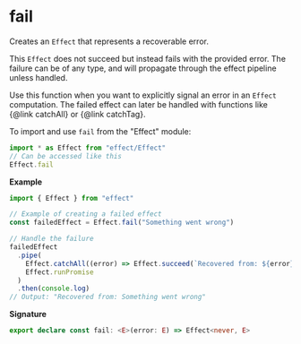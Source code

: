 # fail

Creates an `Effect` that represents a recoverable error.

This `Effect` does not succeed but instead fails with the provided error. The
failure can be of any type, and will propagate through the effect pipeline
unless handled.

Use this function when you want to explicitly signal an error in an `Effect`
computation. The failed effect can later be handled with functions like
{@link catchAll} or {@link catchTag}.

To import and use `fail` from the "Effect" module:

```ts
import * as Effect from "effect/Effect"
// Can be accessed like this
Effect.fail
```

**Example**

```ts
import { Effect } from "effect"

// Example of creating a failed effect
const failedEffect = Effect.fail("Something went wrong")

// Handle the failure
failedEffect
  .pipe(
    Effect.catchAll((error) => Effect.succeed(`Recovered from: ${error}`)),
    Effect.runPromise
  )
  .then(console.log)
// Output: "Recovered from: Something went wrong"
```

**Signature**

```ts
export declare const fail: <E>(error: E) => Effect<never, E>
```
